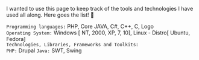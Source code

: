 
I wanted to use this page to keep track of the tools and technologies I have used all along. Here goes the list! :loudspeaker:

`Programming languages:` PHP, Core JAVA, C#, C++, C, Logo <br/>
`Operating System:` Windows [ NT, 2000, XP, 7, 10], Linux - Distro[ Ubuntu, Fedora] <br/>
`Technologies, Libraries, Frameworks and Toolkits:` <br/>
`PHP:` Drupal
`Java:` SWT, Swing
